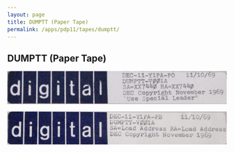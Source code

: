 ```yaml
---
layout: page
title: DUMPTT (Paper Tape)
permalink: /apps/pdp11/tapes/dumptt/
---
```


DUMPTT (Paper Tape)
-------------------

[![DEC-11-Y1PA-PO](DEC-11-Y1PA-PO.jpg)](DEC-11-Y1PA-PO.json)

[![DEC-11-Y1PA-PB](DEC-11-Y1PA-PB.jpg)](DEC-11-Y1PA-PB.json)
